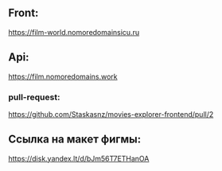 ## Front:
https://film-world.nomoredomainsicu.ru

## Api:
https://film.nomoredomains.work

### pull-request:
https://github.com/Staskasnz/movies-explorer-frontend/pull/2

## Ссылка на макет фигмы:
https://disk.yandex.lt/d/bJm56T7ETHanOA
